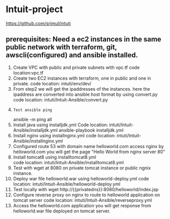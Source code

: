 # Intuit-project
https://github.com/srimul/intuti
 
prerequisites:
Need a ec2 instances in the same public network with terraform, git, awscli(configured) and ansible installed.
------------ 
1. Create VPC with public and private subnets with vpc.tf
     code location:vpc.tf
2. Create two EC2 instances with terraform, one in public and one in private.
     code location: intuti/env/dev/
3. From step2 we will get the ipaddresses of the instances.
    here the ipaddress are converted into ansible host format by using convert.py
    code location: intuti/Intuit-Ansible/convert.py
4.     Test ansible ping 
    ansible -m ping all
5. Install java using installjdk.yml
   Code location: intuti/Intuit-Ansible/installjdk.yml
   ansible-playbook installjdk.yml
6. Install nginx using installnginx.yml
    code location: intuti/Intuit-Ansible/installnginx.yml
7.  Configured route 53 with domain name helloworld.com
   access nginx by helloworld.com you will get the page "Hello World from nginx server 80"
8. Install tomcat8 using installtomcat8.yml   
   code location: intuti/Intuit-Ansible/installtomcat8.yml
9.  Test with wget at 8080 on private tomcat instance or public ngnix instance.
10. Deploy war file helloworld.war using helloworld-deploy.yml
    code location: intuti/Intuit-Ansible/helloworld-deploy.yml
11. Test locally with wget http://{{privatedns}}:8080/helloworld/index.jsp
12. Configure reverse proxy on nginx to route to helloworld application on tomcat server 
    code location: intuti/Intuit-Ansible/reverseproxy.yml
13. Access the helloworld.com application you will get response from helloworld.war file deployed on tomcat server.
